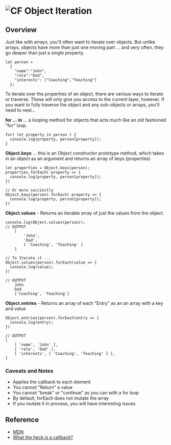 ![CF](https://i.imgur.com/7v5ASc8.png)  Object Iteration
=======
## Overview
Just like with arrays, you'll often want to iterate over objects. But unlike arrays, objects have more than just one moving part ... and very often, they go deeper than just a single property.

```
let person = 
  {
    "name":"John",
    "role":"Dad",
    "interests": ["Coaching","Teaching"]
  };
```


To iterate over the properties of an object, there are various ways to iterate or traverse. These will only give you access to the current layer, however.  If you want to fully traverse the object and any sub-objects or arrays, you'll need to nest...


**for ... in** ... a looping method for objects that acts much like an old fashioned "for" loop. 
```
for( let property in person ) { 
  console.log(property, person[property]);
}
```


**Object.keys** ... this is an Object constructor prototype method, which takes in an object as an argument and returns an array of keys (properties)
```
let properties = Object.keys(person);
properties.forEach( property => {
  console.log(property, person[property]);
})

// Or more succinctly
Object.keys(person).forEach( property => {
  console.log(property, person[property]);
})
```

**Object.values** - Returns an iterable array of just the values from the object.
```
console.log(Object.values(person));
// OUTPUT
    [ 
        'John', 
        'Dad', 
        [ 'Coaching', 'Teaching' ] 
    ]

// To Iterate it ...
Object.values(person).forEach(value => {
  console.log(value);
})

// OUTPUT
    John
    Dad
    ['Coaching', 'Teaching']
```

**Object.entries** - Returns an array of each "Entry" as an an array with a key and value
```
Object.entries(person).forEach(entry => {
  console.log(entry);
})

// OUTPUT
[
    [ 'name', 'John' ],
    [ 'role', 'Dad' ],
    [ 'interests', [ 'Coaching', 'Teaching' ] ],
]
```

### Caveats and Notes
- Applies the callback to each element
- You cannot "Return" a value
- You cannot "break" or "continue" as you can with a for loop
- By default, forEach does not mutate the array
- If you mutate it in process, you will have interesting issues

## Reference
* [MDN](https://developer.mozilla.org/en-US/docs/Glossary/Callback_function)
* [What the heck is a callback?](https://codeburst.io/javascript-what-the-heck-is-a-callback-aba4da2deced)
